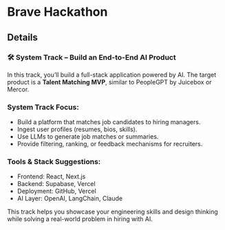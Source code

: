 # Brave Hackathon

## Details
### 🛠️ System Track – Build an End-to-End AI Product

In this track, you’ll build a full-stack application powered by AI. The target product is a **Talent Matching MVP**, similar to PeopleGPT by Juicebox or Mercor.

### System Track Focus:

- Build a platform that matches job candidates to hiring managers.
- Ingest user profiles (resumes, bios, skills).
- Use LLMs to generate job matches or summaries.
- Provide filtering, ranking, or feedback mechanisms for recruiters.

### Tools & Stack Suggestions:

- Frontend: React, Next.js
- Backend: Supabase, Vercel
- Deployment: GitHub, Vercel
- AI Layer: OpenAI, LangChain, Claude

This track helps you showcase your engineering skills and design thinking while solving a real-world problem in hiring with AI.


